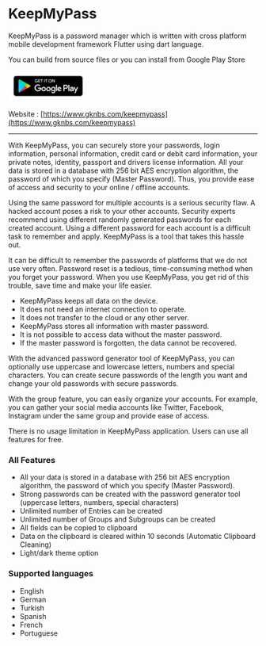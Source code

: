 # KeepMyPass

KeepMyPass is a password manager which is written with cross platform mobile development framework Flutter using dart language.

You can build from source files or you can install from Google Play Store

<a href="https://play.google.com/store/apps/details?id=com.gknbs.keepmypass"><img src="https://github.com/gokhanbas83/keepmypass/blob/master/assets/google-play-badge.png?raw=true" alt="Download KeepMyPass" width="161" height="62"></a>

Website : [https://www.gknbs.com/keepmypass](https://www.gknbs.com/keepmypass)

------------

With KeepMyPass, you can securely store your passwords, login information, personal information, credit card or debit card information, your private notes, identity, passport and drivers license information. All your data is stored in a database with 256 bit AES encryption algorithm, the password of which you specify (Master Password). Thus, you provide ease of access and security to your online / offline accounts.

Using the same password for multiple accounts is a serious security flaw. A hacked account poses a risk to your other accounts. Security experts recommend using different randomly generated passwords for each created account. Using a different password for each account is a difficult task to remember and apply. KeepMyPass is a tool that takes this hassle out.

It can be difficult to remember the passwords of platforms that we do not use very often. Password reset is a tedious, time-consuming method when you forget your password. When you use KeepMyPass, you get rid of this trouble, save time and make your life easier.

- KeepMyPass keeps all data on the device.
- It does not need an internet connection to operate.
- It does not transfer to the cloud or any other server.
- KeepMyPass stores all information with master password.
- It is not possible to access data without the master password.
- If the master password is forgotten, the data cannot be recovered.

With the advanced password generator tool of KeepMyPass, you can optionally use uppercase and lowercase letters, numbers and special characters. You can create secure passwords of the length you want and change your old passwords with secure passwords.

With the group feature, you can easily organize your accounts. For example, you can gather your social media accounts like Twitter, Facebook, Instagram under the same group and provide ease of access.

There is no usage limitation in KeepMyPass application. Users can use all features for free.

### All Features
- All your data is stored in a database with 256 bit AES encryption algorithm, the password of which you specify (Master Password).
- Strong passwords can be created with the password generator tool (uppercase letters, numbers, special characters)
- Unlimited number of Entries can be created
- Unlimited number of Groups and Subgroups can be created
- All fields can be copied to clipboard
- Data on the clipboard is cleared within 10 seconds (Automatic Clipboard Cleaning)
- Light/dark theme option

### Supported languages
- English
- German
- Turkish
- Spanish
- French
- Portuguese
